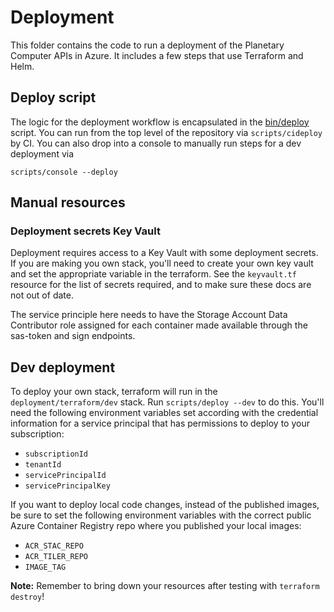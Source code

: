 # Deployment

This folder contains the code to run a deployment of the Planetary Computer APIs in Azure. It includes a few steps that use Terraform and Helm.

## Deploy script

The logic for the deployment workflow is encapsulated in the [bin/deploy](bin/deploy) script. You can run from the top level of the repository via `scripts/cideploy` by CI. You can also drop into a console to manually run steps for a dev deployment via

```
scripts/console --deploy
```

## Manual resources

### Deployment secrets Key Vault

Deployment requires access to a Key Vault with some deployment secrets. If you are making you own stack, you'll need to create your own key vault and set the appropriate variable in the terraform. See the `keyvault.tf` resource for the list of secrets required, and to make sure these docs
are not out of date.

The service principle here needs to have the Storage Account Data Contributor role assigned for each container made available through the sas-token and sign endpoints.

## Dev deployment

To deploy your own stack, terraform will run in
the `deployment/terraform/dev` stack. Run `scripts/deploy --dev` to do this. You'll need the following
environment variables set according with the credential
information for a service principal that has permissions
to deploy to your subscription:

- `subscriptionId`
- `tenantId`
- `servicePrincipalId`
- `servicePrincipalKey`

If you want to deploy local code changes, instead of the published images, be
sure to set the following environment variables with the correct public Azure
Container Registry repo where you published your local images:

- `ACR_STAC_REPO`
- `ACR_TILER_REPO`
- `IMAGE_TAG`

__Note:__ Remember to bring down your resources after testing with `terraform destroy`!
